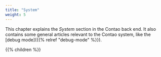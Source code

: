 ```yaml
---
title: "System"
weight: 5
---
```



This chapter explains the _System_ section in the Contao back end. It also contains some general articles relevant to 
the Contao system, like the [debug mode]({{% relref "debug-mode" %}}).

{{% children %}}
